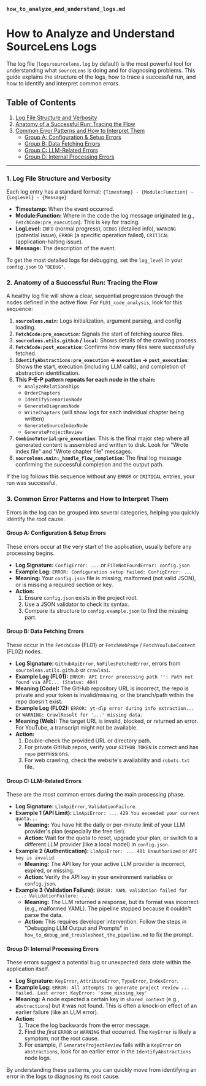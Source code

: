 ### `how_to_analyze_and_understand_logs.md`

# How to Analyze and Understand SourceLens Logs

The log file (`logs/sourcelens.log` by default) is the most powerful tool for understanding what `sourceLens` is doing and for diagnosing problems. This guide explains the structure of the logs, how to trace a successful run, and how to identify and interpret common errors.

## Table of Contents
1.  [Log File Structure and Verbosity](#1-log-file-structure-and-verbosity)
2.  [Anatomy of a Successful Run: Tracing the Flow](#2-anatomy-of-a-successful-run-tracing-the-flow)
3.  [Common Error Patterns and How to Interpret Them](#3-common-error-patterns-and-how-to-interpret-them)
    *   [Group A: Configuration & Setup Errors](#group-a-configuration--setup-errors)
    *   [Group B: Data Fetching Errors](#group-b-data-fetching-errors)
    *   [Group C: LLM-Related Errors](#group-c-llm-related-errors)
    *   [Group D: Internal Processing Errors](#group-d-internal-processing-errors)

---

### 1. Log File Structure and Verbosity

Each log entry has a standard format:
`{Timestamp} - {Module:Function} - {LogLevel} - {Message}`

*   **Timestamp:** When the event occurred.
*   **Module:Function:** Where in the code the log message originated (e.g., `FetchCode:pre_execution`). This is key for tracing.
*   **LogLevel:** `INFO` (normal progress), `DEBUG` (detailed info), `WARNING` (potential issue), `ERROR` (a specific operation failed), `CRITICAL` (application-halting issue).
*   **Message:** The description of the event.

To get the most detailed logs for debugging, set the `log_level` in your `config.json` to `"DEBUG"`.

### 2. Anatomy of a Successful Run: Tracing the Flow

A healthy log file will show a clear, sequential progression through the nodes defined in the active flow. For `FL01_code_analysis`, look for this sequence:

1.  **`sourcelens.main`**: Logs initialization, argument parsing, and config loading.
2.  **`FetchCode:pre_execution`**: Signals the start of fetching source files.
3.  **`sourcelens.utils.github` / `local`**: Shows details of the crawling process.
4.  **`FetchCode:post_execution`**: Confirms how many files were successfully fetched.
5.  **`IdentifyAbstractions:pre_execution` -> `execution` -> `post_execution`**: Shows the start, execution (including LLM calls), and completion of abstraction identification.
6.  **This P-E-P pattern repeats for each node in the chain:**
    *   `AnalyzeRelationships`
    *   `OrderChapters`
    *   `IdentifyScenariosNode`
    *   `GenerateDiagramsNode`
    *   `WriteChapters` (will show logs for each individual chapter being written)
    *   `GenerateSourceIndexNode`
    *   `GenerateProjectReview`
7.  **`CombineTutorial:pre_execution`**: This is the final major step where all generated content is assembled and written to disk. Look for "Wrote index file" and "Wrote chapter file" messages.
8.  **`sourcelens.main:_handle_flow_completion`**: The final log message confirming the successful completion and the output path.

If the log follows this sequence without any `ERROR` or `CRITICAL` entries, your run was successful.

### 3. Common Error Patterns and How to Interpret Them

Errors in the log can be grouped into several categories, helping you quickly identify the root cause.

#### Group A: Configuration & Setup Errors

These errors occur at the very start of the application, usually before any processing begins.

*   **Log Signature:** `ConfigError: ...` or `FileNotFoundError: config.json`
*   **Example Log:** `ERROR: Configuration setup failed: ConfigError: ...`
*   **Meaning:** Your `config.json` file is missing, malformed (not valid JSON), or is missing a required section or key.
*   **Action:**
    1.  Ensure `config.json` exists in the project root.
    2.  Use a JSON validator to check its syntax.
    3.  Compare its structure to `config.example.json` to find the missing part.

#### Group B: Data Fetching Errors

These occur in the `FetchCode` (FL01) or `FetchWebPage` / `FetchYouTubeContent` (FL02) nodes.

*   **Log Signature:** `GithubApiError`, `NoFilesFetchedError`, errors from `sourcelens.utils.github` or `crawl4ai`.
*   **Example Log (FL01):** `ERROR: API Error processing path '': Path not found via API... (Status: 404)`
*   **Meaning (Code):** The GitHub repository URL is incorrect, the repo is private and your token is invalid/missing, or the branch/path within the repo doesn't exist.
*   **Example Log (FL02):** `ERROR: yt-dlp error during info extraction...` or `WARNING: CrawlResult for '...' missing data.`
*   **Meaning (Web):** The target URL is invalid, blocked, or returned an error. For YouTube, a transcript might not be available.
*   **Action:**
    1.  Double-check the provided URL or directory path.
    2.  For private GitHub repos, verify your `GITHUB_TOKEN` is correct and has `repo` permissions.
    3.  For web crawling, check the website's availability and `robots.txt` file.

#### Group C: LLM-Related Errors

These are the most common errors during the main processing phase.

*   **Log Signature:** `LlmApiError`, `ValidationFailure`.
*   **Example 1 (API Limit):** `LlmApiError: ... 429 You exceeded your current quota...`
    *   **Meaning:** You have hit the daily or per-minute limit of your LLM provider's plan (especially the free tier).
    *   **Action:** Wait for the quota to reset, upgrade your plan, or switch to a different LLM provider (like a local model) in `config.json`.
*   **Example 2 (Authentication):** `LlmApiError: ... 401 Unauthorized` or `API key is invalid`.
    *   **Meaning:** The API key for your active LLM provider is incorrect, expired, or missing.
    *   **Action:** Verify the API key in your environment variables or `config.json`.
*   **Example 3 (Validation Failure):** `ERROR: YAML validation failed for ...: ValidationFailure: ...`
    *   **Meaning:** The LLM returned a response, but its format was incorrect (e.g., malformed YAML). The pipeline stopped because it couldn't parse the data.
    *   **Action:** This requires developer intervention. Follow the steps in "Debugging LLM Output and Prompts" in `how_to_debug_and_troubleshoot_the_pipeline.md` to fix the prompt.

#### Group D: Internal Processing Errors

These errors suggest a potential bug or unexpected data state within the application itself.

*   **Log Signature:** `KeyError`, `AttributeError`, `TypeError`, `IndexError`.
*   **Example Log:** `ERROR: All attempts to generate project review ... failed. Last error: KeyError: 'some_missing_key'`
*   **Meaning:** A node expected a certain key in `shared_context` (e.g., `abstractions`) but it was not found. This is often a knock-on effect of an earlier failure (like an LLM error).
*   **Action:**
    1.  Trace the log backwards from the error message.
    2.  Find the *first* `ERROR` or `WARNING` that occurred. The `KeyError` is likely a symptom, not the root cause.
    3.  For example, if `GenerateProjectReview` fails with a `KeyError` on `abstractions`, look for an earlier error in the `IdentifyAbstractions` node logs.

By understanding these patterns, you can quickly move from identifying an error in the logs to diagnosing its root cause.

